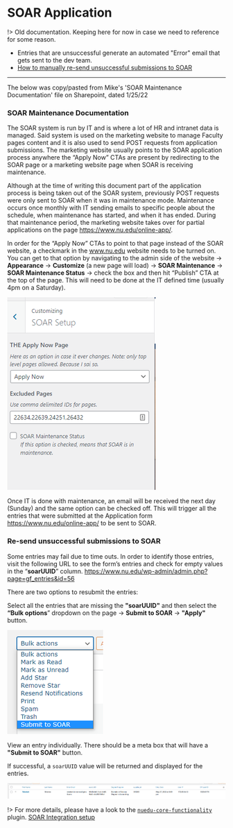 # SOAR Application

!> Old documentation. Keeping here for now in case we need to reference for some reason.

- Entries that are unsuccessful generate an automated "Error" email that gets sent to the dev team.
- [How to manually re-send unsuccessful submissions to SOAR](https://nationaluniversitysystem.github.io/dev-knowledge-hub/#/nu-site-doc/soar-application?id=e-send-unsuccessful-submissions-to-soar)

--------------------------------------------------------
The below was copy/pasted from Mike's 'SOAR Maintenance Documentation' file on Sharepoint, dated 1/25/22


### SOAR Maintenance Documentation

The SOAR system is run by IT and is where a lot of HR and intranet data is managed. Said system is used on the marketing website to manage Faculty pages content and it is also used to send POST requests from application submissions. The marketing website usually points to the SOAR application process anywhere the “Apply Now” CTAs are present by redirecting to the SOAR page or a marketing website page when SOAR is receiving maintenance.

Although at the time of writing this document part of the application process is being taken out of the SOAR system, previously POST requests were only sent to SOAR when it was in maintenance mode. Maintenance occurs once monthly with IT sending emails to specific people about the schedule, when maintenance has started, and when it has ended. During that maintenance period, the marketing website takes over for partial applications on the page https://www.nu.edu/online-app/.

In order for the “Apply Now” CTAs to point to that page instead of the SOAR website, a checkmark in the www.nu.edu website needs to be turned on. You can get to that option by navigating to the admin side of the website -> **Appearance** -> **Customize** (a new page will load) -> **SOAR Maintenance** -> **SOAR Maintenance Status** -> check the box and then hit “Publish” CTA at the top of the page. This will need to be done at the IT defined time (usually 4pm on a Saturday).

![SOAR Maintenance](../_images/soar-maintenance-mode.png)

Once IT is done with maintenance, an email will be received the next day (Sunday) and the same option can be checked off. This will trigger all the entries that were submitted at the Application form https://www.nu.edu/online-app/ to be sent to SOAR.

### Re-send unsuccessful submissions to SOAR

Some entries may fail due to time outs. In order to identify those entries, visit the following URL to see the form’s entries and check for empty values in the “**soarUUID**” column. https://www.nu.edu/wp-admin/admin.php?page=gf_entries&id=56

There are two options to resubmit the entries:

Select all the entries that are missing the **"soarUUID"** and then select the **“Bulk options**” dropdown on the page -> **Submit to SOAR** -> **"Apply"** button.

![SOAR Maintenance](../_images/soar-maintenance-mode-2.png)

View an entry individually. There should be a meta box that will have a **"Submit to SOAR"** button.

If successful, a `soarUUID` value will be returned and displayed for the entries.

![SOAR Maintenance](../_images/soar-maintenance-mode-3.png)

!> For more details, please have a look to the [`nuedu-core-functionality`](https://github.com/wpcomvip/nu-edu/tree/master/plugins/nuedu-core-functionality) plugin. [SOAR Integration setup](https://github.com/wpcomvip/nu-edu/tree/master/plugins/nuedu-core-functionality/inc/soar)

